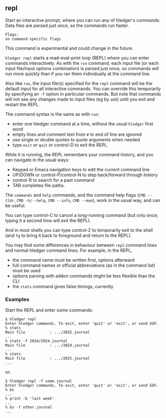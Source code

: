 ## repl

Start an interactive prompt, where you can run any of hledger's commands.
Data files are parsed just once, so the commands run faster.

```flags
Flags:
no command-specific flags
```

This command is experimental and could change in the future.

`hledger repl` starts a read-eval-print loop (REPL) where you can enter commands interactively.
As with the `run` command, each input file (or each input file/input options combination) is parsed just once,
so commands will run more quickly than if you ran them individually at the command line.

Also like `run`, the input file(s) specified for the `repl` command will be the default input for all interactive commands.
You can override this temporarily by specifying an `-f` option in particular commands.
But note that commands will not see any changes made to input files (eg by `add`) until you exit and restart the REPL.

The command syntax is the same as with `run`:

- enter one hledger command at a time, without the usual `hledger` first word
- empty lines and comment text from `#` to end of line are ignored
- use single or double quotes to quote arguments when needed
- type `exit` or `quit` or control-D to exit the REPL.

While it is running, the REPL remembers your command history, and you can navigate in the usual ways:

- Keypad or Emacs navigation keys to edit the current command line
- UP/DOWN or control-P/control-N to step back/forward through history
- control-R to search for a past command
- TAB completes file paths.

The `commands` and `help` commands, and the command help flags (`CMD --tldr`, `CMD -h/--help`, `CMD --info`, `CMD --man`),
work in the usual way, and can be useful.

You can type control-C to cancel a long-running command (but only once; typing it a second time will exit the REPL).

And in most shells you can type control-Z to temporarily exit to the shell (and `fg` to bring it back to foreground and return to the REPL).

You may find some differences in behaviour between `repl` command lines and normal hledger command lines.
For example, in the REPL,

- the command name must be written first, options afterward
- full command names or official abbreviations (as in the command list) must be used
- options parsing with addon commands might be less flexible than the CLI
- the `stats` command gives false timings, currently

### Examples

Start the REPL and enter some commands:
```cli
$ hledger repl 
Enter hledger commands. To exit, enter 'quit' or 'exit', or send EOF.
% stats
Main file           : .../2025.journal
...
% stats -f 2024/2024.journal 
Main file           : .../2024.journal
...
% stats
Main file           : .../2025.journal
...
```

or:
```cli
$ hledger repl -f some.journal
Enter hledger commands. To exit, enter 'quit' or 'exit', or send EOF.
% bs
...
% print -b 'last week'
...
% bs -f other.journal
...
```
